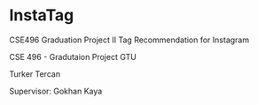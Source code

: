 # InstaTag
CSE496 Graduation Project II
Tag Recommendation for Instagram

CSE 496 - Gradutaion Project GTU

Turker Tercan

Supervisor: Gokhan Kaya

